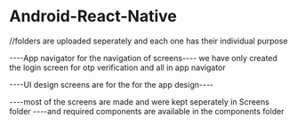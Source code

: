 # Android-React-Native

//folders are uploaded seperately and each one has their individual purpose

----App navigator for the navigation of screens----
we have only created the login screen for otp verification and all in app navigator

----UI design screens are for the for the app design----

----most of the screens are made and were kept seperately in Screens folder
----and required components are available in the components folder



